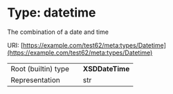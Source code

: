 
# Type: datetime


The combination of a date and time

URI: [https://example.com/test62/meta:types/Datetime](https://example.com/test62/meta:types/Datetime)

|  |  |  |
| --- | --- | --- |
| Root (builtin) type | | **XSDDateTime** |
| Representation | | str |
